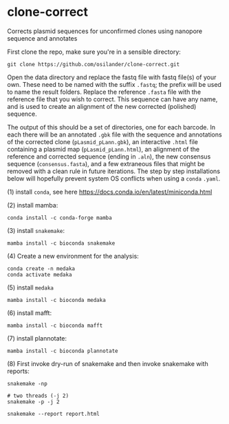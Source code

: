 # clone-correct
Corrects plasmid sequences for unconfirmed clones using nanopore sequence and annotates

First clone the repo, make sure you're in a sensible directory:
```
git clone https://github.com/osilander/clone-correct.git
```

Open the data directory and replace the fastq file with fastq file(s) of your own. These need to be named with the suffix `.fastq`; the prefix will be used to name the result folders. Replace the reference `.fasta` file with the reference file that you wish to correct. This sequence can have any name, and is used to create an alignment of the new corrected (polished) sequence.

The output of this should be a set of directories, one for each barcode. In each there will be an annotated `.gbk` file with the sequence and annotations of the corrected clone (`pLasmid_pLann.gbk`), an interactive `.html` file containing a plasmid map (`pLasmid_pLann.html`), an alignment of the reference and corrected sequence (ending in `.aln`), the new consensus sequence (`consensus.fasta`), and a few extraneous files that might be removed with a clean rule in future iterations. The step by step installations below will hopefully prevent system OS conflicts when using a `conda` `.yaml`.

(1) install `conda`, see here https://docs.conda.io/en/latest/miniconda.html

(2) install mamba:
```
conda install -c conda-forge mamba
```

(3) install `snakemake`:
```
mamba install -c bioconda snakemake
```
(4) Create a new environment for the analysis:
```
conda create -n medaka
conda activate medaka
```

(5) install `medaka`
```
mamba install -c bioconda medaka
```

(6) install mafft:
```
mamba install -c bioconda mafft
```

(7) install plannotate:
```
mamba install -c bioconda plannotate
```

(8) First invoke dry-run of snakemake and then invoke snakemake with reports:
```
snakemake -np
```
```
# two threads (-j 2)
snakemake -p -j 2
```
```
snakemake --report report.html
```
